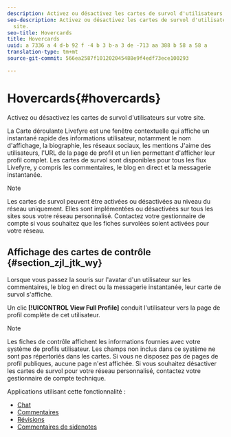 ```yaml
---
description: Activez ou désactivez les cartes de survol d'utilisateurs sur votre site.
seo-description: Activez ou désactivez les cartes de survol d'utilisateurs sur votre
  site.
seo-title: Hovercards
title: Hovercards
uuid: a 7336 a 4 d-b 92 f -4 b 3 b-a 3 de -713 aa 388 b 58 a 58 a
translation-type: tm+mt
source-git-commit: 566ea2587f101202045488e9f4edf73ece100293

---
```



# Hovercards{#hovercards}

Activez ou désactivez les cartes de survol d'utilisateurs sur votre site.

La Carte déroulante Livefyre est une fenêtre contextuelle qui affiche un instantané rapide des informations utilisateur, notamment le nom d'affichage, la biographie, les réseaux sociaux, les mentions J'aime des utilisateurs, l'URL de la page de profil et un lien permettant d'afficher leur profil complet. Les cartes de survol sont disponibles pour tous les flux Livefyre, y compris les commentaires, le blog en direct et la messagerie instantanée.

>[!NOTE]
>
>Les cartes de survol peuvent être activées ou désactivées au niveau du réseau uniquement. Elles sont implémentées ou désactivées sur tous les sites sous votre réseau personnalisé. Contactez votre gestionnaire de compte si vous souhaitez que les fiches survolées soient activées pour votre réseau.

## Affichage des cartes de contrôle {#section_zjl_jtk_wy}

Lorsque vous passez la souris sur l'avatar d'un utilisateur sur les commentaires, le blog en direct ou la messagerie instantanée, leur carte de survol s'affiche.

Un clic **[!UICONTROL View Full Profile]** conduit l'utilisateur vers la page de profil complète de cet utilisateur.

>[!NOTE]
>
>Les fiches de contrôle affichent les informations fournies avec votre système de profils utilisateur. Les champs non inclus dans ce système ne sont pas répertoriés dans les cartes. Si vous ne disposez pas de pages de profil publiques, aucune page n'est affichée. Si vous souhaitez désactiver les cartes de survol pour votre réseau personnalisé, contactez votre gestionnaire de compte technique.



Applications utilisant cette fonctionnalité :

* [Chat](/help/using/c-about-apps/c-chat-app/c-chat-app.md#c_chat_app)
* [Commentaires](/help/using/c-about-apps/c-comments/c-comments.md)
* [Révisions](/help/using/c-about-apps/c-reviews-app/c-reviews-app.md#c_reviews_app)
* [Commentaires de sidenotes](/help/using/c-about-apps/c-sidenotes-app/c-sidenotes-app.md#c_sidenotes_app)

